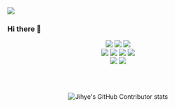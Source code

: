 <img src="https://capsule-render.vercel.app/api?type=waving&color=auto&height=200&section=header&text=Jihye&fontSize=90" />

### Hi there 👋


<div align="center";>
<img src="https://img.shields.io/badge/html5-E34F26?style=flat&logo=html5&logoColor=white"/>
<img src="https://img.shields.io/badge/css3-1572B6?style=flat&logo=css3&logoColor=white"/>
<img src="https://img.shields.io/badge/JavaScript-F7DF1E?style=flat&logo=JavaScript&logoColor=white"/>
</div>

<div align="center";>
<img src="https://img.shields.io/badge/GitHub-181717?style=flat&logo=GitHub&logoColor=white"/>
<img src="https://img.shields.io/badge/Eclipse IDE-2C2255?style=flat&logo=Eclipse IDE&logoColor=white"/>
<img src="https://img.shields.io/badge/MySQL-4479A1?style=flat&logo=MySQL&logoColor=white"/>
<img src="https://img.shields.io/badge/Apache Tomcat-F8DC75?style=flat&logo=Apache Tomcat&logoColor=white"/>
</div>

<div align="center";>
<img src="https://github-readme-stats.vercel.app/api/top-langs/?username=ycs-202007072&layout=compact">
<img src="https://github-readme-stats.vercel.app/api?username=ycs-202007072&show_icons=true&theme=dracula">
</div>

<br><br>
<div align="center">	
  
![Jihye's GitHub Contributor stats](https://github-contributor-stats.vercel.app/api?username=ycs-202007072)
</div>
<!--
**ycs-202007072/ycs-202007072** is a ✨ _special_ ✨ repository because its `README.md` (this file) appears on your GitHub profile.

Here are some ideas to get you started:

- 🔭 I’m currently working on ...
- 🌱 I’m currently learning ...
- 👯 I’m looking to collaborate on ...
- 🤔 I’m looking for help with ...
- 💬 Ask me about ...
- 📫 How to reach me: ...
- 😄 Pronouns: ...
- ⚡ Fun fact: ...
-->
